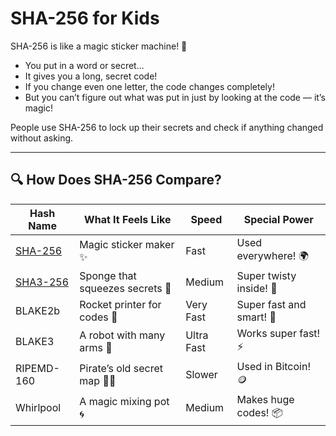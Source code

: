 # SHA-256 for Kids

SHA-256 is like a magic sticker machine! 🎩

- You put in a word or secret...
- It gives you a long, secret code!
- If you change even one letter, the code changes completely!
- But you can’t figure out what was put in just by looking at the code — it’s magic!

People use SHA-256 to lock up their secrets and check if anything changed without asking.

---

## 🔍 How Does SHA-256 Compare?

| Hash Name   | What It Feels Like                  | Speed     | Special Power         |
|-------------|--------------------------------------|-----------|------------------------|
| [SHA-256](/algo/sha256)     | Magic sticker maker ✨               | Fast      | Used everywhere! 🌍     |
| [SHA3-256](/algo/sha3-256)    | Sponge that squeezes secrets 🧽      | Medium    | Super twisty inside! 🔄 |
| BLAKE2b     | Rocket printer for codes 🚀          | Very Fast | Super fast and smart! 🧠 |
| BLAKE3      | A robot with many arms 🤖            | Ultra Fast| Works super fast! ⚡    |
| RIPEMD-160  | Pirate’s old secret map 🏴‍☠️         | Slower    | Used in Bitcoin! 🪙     |
| Whirlpool   | A magic mixing pot 🌀                | Medium    | Makes huge codes! 📦    |
